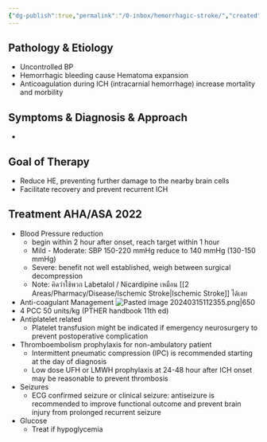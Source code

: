 ```yaml
---
{"dg-publish":true,"permalink":"/0-inbox/hemorrhagic-stroke/","created":"2024-03-15T11:09:56.118+07:00","updated":"2025-10-06T19:49:40.722+07:00"}
---
```


## Pathology & Etiology
- Uncontrolled BP
- Hemorrhagic bleeding cause Hematoma expansion
- Anticoagulation during ICH (intracarnial hemorrhage) increase mortality and morbility

## Symptoms & Diagnosis & Approach
- 

## Goal of Therapy
- Reduce HE, preventing further damage to the nearby brain cells
- Facilitate recovery and prevent recurrent ICH

## Treatment AHA/ASA 2022
- Blood Pressure reduction
	- begin within 2 hour after onset, reach target within 1 hour
	- Mild - Moderate: SBP 150-220 mmHg reduce to 140 mmHg (130-150 mmHg)
	- Severe: benefit not well established, weigh between surgical decompression
	- Note: คิดว่าใช้พวก Labetalol / Nicardipine เหมือน [[2 Areas/Pharmacy/Disease/Ischemic Stroke\|Ischemic Stroke]] ได้เลย
- Anti-coagulant Management
![Pasted image 20240315112355.png|650](/img/user/3%20Resources/Attachment/Pasted%20image%2020240315112355.png)
- 4 PCC 50 units/kg (PTHER handbook 11th ed)
- Antiplatelet related
	- Platelet transfusion might be indicated if emergency neurosurgery to prevent postoperative complication
- Thromboembolism prophylaxis for non-ambulatory patient
	- Intermittent pneumatic compression (IPC) is recommended starting at the day of diagnosis
	- Low dose UFH or LMWH prophylaxis at 24-48 hour after ICH onset may be reasonable to prevent thrombosis
- Seizures
	- ECG confirmed seizure or clinical seizure: antiseizure is recommended to improve functional outcome and prevent brain injury from prolonged recurrent seizure
- Glucose
	- Treat if hypoglycemia
